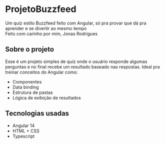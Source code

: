 # ProjetoBuzzfeed

Um quiz estilo Buzzfeed feito com Angular, só pra provar que dá pra aprender e se divertir ao mesmo tempo  
Feito com carinho por mim, Jonas Rodrigues

## Sobre o projeto

Esse é um projeto simples de quiz onde o usuário responde algumas perguntas e no final recebe um resultado baseado nas respostas. Ideal pra treinar conceitos do Angular como:

- Componentes
- Data binding
- Estrutura de pastas
- Lógica de exibição de resultados

## Tecnologias usadas

- Angular 14
- HTML + CSS
- Typescript




